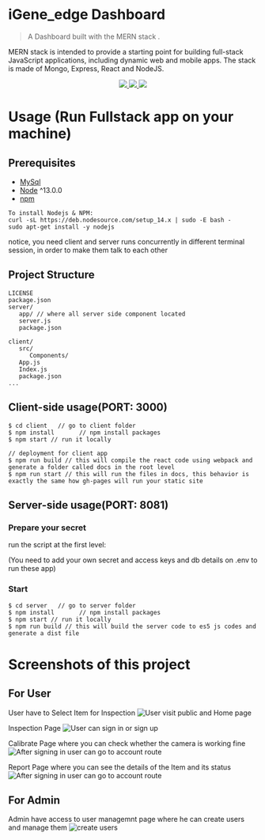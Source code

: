 # iGene_edge Dashboard
> A Dashboard built with the MERN stack .

MERN stack is intended to provide a starting point for building full-stack JavaScript applications, including dynamic web and mobile apps. The stack is made of Mongo, Express, React and NodeJS.
<p align="center">
   <a href="https://travis-ci.com/amazingandyyy/mern">
      <img src="https://travis-ci.com/amazingandyyy/mern.svg?branch=master" />
   </a>
   <a href="https://github.com/amazingandyyy/mern/blob/master/LICENSE">
      <img src="https://img.shields.io/badge/License-MIT-green.svg" />
   </a>
   <a href="https://circleci.com/gh/amazingandyyy/mern">
      <img src="https://circleci.com/gh/amazingandyyy/mern.svg?style=svg" />
   </a>
</p>

# Usage (Run Fullstack app on your machine)

## Prerequisites
- [MySql](https://github.com/mysql)
- [Node](https://nodejs.org/en/download/) ^13.0.0
- [npm](https://nodejs.org/en/download/package-manager/)

```
To install Nodejs & NPM:
curl -sL https://deb.nodesource.com/setup_14.x | sudo -E bash -
sudo apt-get install -y nodejs
```

notice, you need client and server runs concurrently in different terminal session, in order to make them talk to each other


## Project Structure
```terminal
LICENSE
package.json
server/
   app/ // where all server side component located
   server.js
   package.json

client/
   src/
      Components/
   App.js
   Index.js
   package.json
...
```

## Client-side usage(PORT: 3000)
```terminal
$ cd client   // go to client folder
$ npm install       // npm install packages
$ npm start // run it locally

// deployment for client app
$ npm run build // this will compile the react code using webpack and generate a folder called docs in the root level
$ npm run start // this will run the files in docs, this behavior is exactly the same how gh-pages will run your static site
```

## Server-side usage(PORT: 8081)

### Prepare your secret

run the script at the first level:

(You need to add your own secret and access keys and db details on .env to run these app)


### Start

```terminal
$ cd server   // go to server folder
$ npm install       // npm install packages
$ npm start // run it locally
$ npm run build // this will build the server code to es5 js codes and generate a dist file
```


# Screenshots of this project
## For User
User have to Select Item for Inspection
![User visit public and Home page](https://igenie365-my.sharepoint.com/:u:/r/personal/nishanth_kr_igenie_ai/_layouts/15/Doc.aspx?sourcedoc=%7B57d07c70-3a56-4f27-8764-8379624ddeb4%7D&action=embedview)

Inspection Page
![User can sign in or sign up](https://www.linkpicture.com/q/Screenshot-from-2022-02-04-16-27-19.png)

Calibrate Page where you can check whether the camera is working fine
![After signing in user can go to account route](https://www.linkpicture.com/q/Screenshot-from-2022-02-04-16-27-11-1.png)

Report Page where you can see the details of the Item and its status
![After signing in user can go to account route](https://www.linkpicture.com/q/Screenshot-from-2022-02-04-16-36-50.png)

## For Admin
Admin have access to user managemnt page where he can create users and manage them
![create users](https://www.linkpicture.com/q/Screenshot-from-2022-02-04-16-17-44.png)
